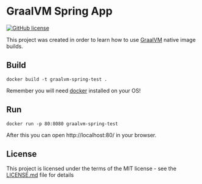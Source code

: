 # GraalVM Spring App
[![GitHub license](https://img.shields.io/badge/License-MIT-blue.svg)](https://github.com/faystmax/graalvm-spring-test/blob/master/LICENSE.md)

This project was created in order to learn how to use [GraalVM](https://www.graalvm.org/) native image builds.

## Build
```console
docker build -t graalvm-spring-test .
```
Remember you will need [docker](https://www.docker.com/) installed on your OS!

## Run

```console
docker run -p 80:8080 graalvm-spring-test
```
After this you can open http://localhost:80/ in your browser.

## License

This project is licensed under the terms of the MIT license - see the [LICENSE.md](LICENSE.md) file for details